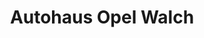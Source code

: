 ---
title: "Autohaus Opel Walch"
url: /freilassing/autohaus-opel-walch-industriestrasse/
shop: Autohaus
---